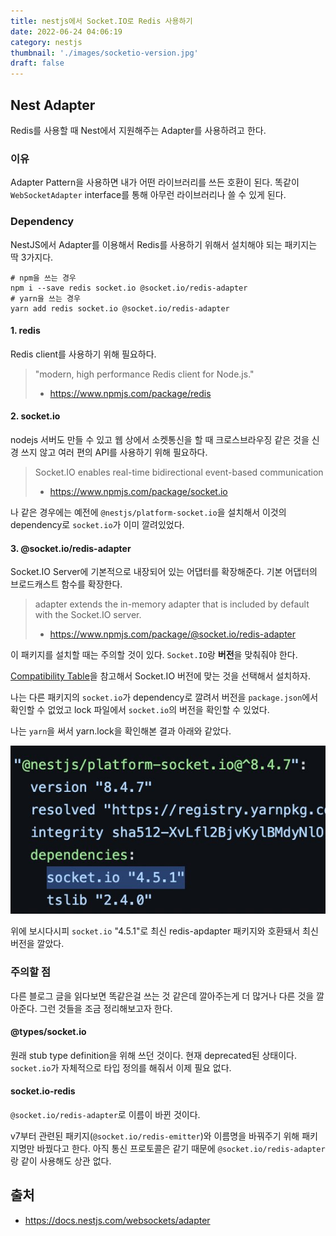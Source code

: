 ```yaml
---
title: nestjs에서 Socket.IO로 Redis 사용하기
date: 2022-06-24 04:06:19
category: nestjs
thumbnail: './images/socketio-version.jpg'
draft: false
---
```


## Nest Adapter
Redis를 사용할 때 Nest에서 지원해주는 Adapter를 사용하려고 한다.

### 이유
Adapter Pattern을 사용하면 내가 어떤 라이브러리를 쓰든 호환이 된다.
똑같이 `WebSocketAdapter` interface를 통해 아무런 라이브러리나 쓸 수 있게 된다.

### Dependency
NestJS에서 Adapter를 이용해서 Redis를 사용하기 위해서 설치해야 되는 패키지는 딱 3가지다.
```
# npm을 쓰는 경우
npm i --save redis socket.io @socket.io/redis-adapter
# yarn을 쓰는 경우
yarn add redis socket.io @socket.io/redis-adapter
```


#### 1. redis
Redis client를 사용하기 위해 필요하다.

> "modern, high performance Redis client for Node.js."
>   - https://www.npmjs.com/package/redis


#### 2. socket.io
nodejs 서버도 만들 수 있고 웹 상에서 소켓통신을 할 때 크로스브라우징 같은 것을 신경 쓰지 않고 여러 편의 API를 사용하기 위해 필요하다.

> Socket.IO enables real-time bidirectional event-based communication
>  - https://www.npmjs.com/package/socket.io

나 같은 경우에는 예전에 `@nestjs/platform-socket.io`을 설치해서 이것의 dependency로 `socket.io`가 이미 깔려있었다.

#### 3. @socket.io/redis-adapter
Socket.IO Server에 기본적으로 내장되어 있는 어댑터를 확장해준다. 기본 어댑터의 브로드캐스트 함수를 확장한다.

> adapter extends the in-memory adapter that is included by default with the Socket.IO server.
>  - https://www.npmjs.com/package/@socket.io/redis-adapter

이 패키지를 설치할 때는 주의할 것이 있다. 
`Socket.IO`랑 **버전**을 맞춰줘야 한다.

[Compatibility Table](https://www.npmjs.com/package/@socket.io/redis-adapter#compatibility-table)을 참고해서 Socket.IO 버전에 맞는 것을 선택해서 설치하자.

나는 다른 패키지의 `socket.io`가 dependency로 깔려서 버전을 `package.json`에서 확인할 수 없었고 lock 파일에서 `socket.io`의 버전을 확인할 수 있었다. 


나는 `yarn`을 써서 yarn.lock을 확인해본 결과 아래와 같았다.

![images/socketio-version.jpg](./images/socketio-version.jpg)

위에 보시다시피 `socket.io` "4.5.1"로 최신 redis-apdapter 패키지와 호환돼서 최신 버전을 깔았다.


### 주의할 점
다른 블로그 글을 읽다보면 똑같은걸 쓰는 것 같은데 깔아주는게 더 많거나 다른 것을 깔아준다. 
그런 것들을 조금 정리해보고자 한다.

#### @types/socket.io
원래 stub type definition을 위해 쓰던 것이다.
현재 deprecated된 상태이다.
`socket.io`가 자체적으로 타입 정의를 해줘서 이제 필요 없다.


#### socket.io-redis
`@socket.io/redis-adapter`로 이름이 바뀐 것이다. 

v7부터 관련된 패키지(`@socket.io/redis-emitter`)와 이름명을 바꿔주기 위해 패키지명만 바꿨다고 한다. 
아직 통신 프로토콜은 같기 때문에 `@socket.io/redis-adapter`랑 같이 사용해도 상관 없다.


## 출처
 - https://docs.nestjs.com/websockets/adapter
